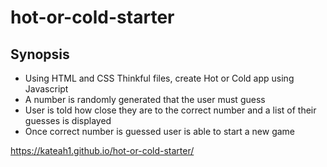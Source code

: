 # hot-or-cold-starter
## Synopsis
* Using HTML and CSS Thinkful files, create Hot or Cold app using Javascript
* A number is randomly generated that the user must guess
* User is told how close they are to the correct number and a list of their guesses is displayed
* Once correct number is guessed user is able to start a new game

https://kateah1.github.io/hot-or-cold-starter/
